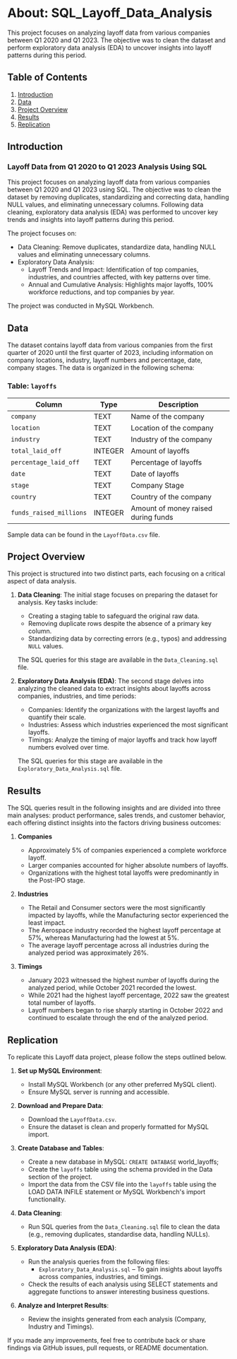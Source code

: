 # About: SQL_Layoff_Data_Analysis
This project focuses on analyzing layoff data from various companies between Q1 2020 and Q1 2023. The objective was to clean the dataset and perform exploratory data analysis (EDA) to uncover insights into layoff patterns during this period.



## Table of Contents
1. [Introduction](#introduction)
2. [Data](#data)
3. [Project Overview](#project-overview)
4. [Results](#results)
5. [Replication](#replication)




## Introduction
### Layoff Data from Q1 2020 to Q1 2023 Analysis Using SQL
This project focuses on analyzing layoff data from various companies between Q1 2020 and Q1 2023 using SQL. The objective was to clean the dataset by removing duplicates, standardizing and correcting data, handling NULL values, and eliminating unnecessary columns. Following data cleaning, exploratory data analysis (EDA) was performed to uncover key trends and insights into layoff patterns during this period.


The project focuses on:

   - Data Cleaning: Remove duplicates, standardize data, handling NULL values and eliminating unnecessary columns.
   - Exploratory Data Analysis:
      - Layoff Trends and Impact: Identification of top companies, industries, and countries affected, with key patterns over time.
      - Annual and Cumulative Analysis: Highlights major layoffs, 100% workforce reductions, and top companies by year.

The project was conducted in MySQL Workbench.



## Data
The dataset contains layoff data from various companies from the first quarter of 2020 until the first quarter of 2023, including information on company locations, industry, layoff numbers and percentage, date, company stages. The data is organized in the following schema:


### Table: `layoffs`
| Column                    | Type              | Description                             |
|---------------------------|-------------------|-----------------------------------------|
| `company`                 | TEXT              | Name of the company                     |
| `location`                | TEXT              | Location of the company                 |
| `industry`                | TEXT              | Industry of the company                 |
| `total_laid_off`          | INTEGER           | Amount of layoffs                       |
| `percentage_laid_off`     | TEXT              | Percentage of layoffs                   |
| `date`                    | TEXT              | Date of layoffs                         |
| `stage`                   | TEXT              | Company Stage                           |
| `country`                 | TEXT              | Country of the company                  |
| `funds_raised_millions`   | INTEGER           | Amount of money raised during funds     |

Sample data can be found in the `LayoffData.csv` file.




## Project Overview
This project is structured into two distinct parts, each focusing on a critical aspect of data analysis.

1. **Data Cleaning**:
   The initial stage focuses on preparing the dataset for analysis.
   Key tasks include:
      - Creating a staging table to safeguard the original raw data.
      - Removing duplicate rows despite the absence of a primary key column.
      - Standardizing data by correcting errors (e.g., typos) and addressing `NULL` values.

   The SQL queries for this stage are available in the `Data_Cleaning.sql` file.


3. **Exploratory Data Analysis (EDA)**:
   The second stage delves into analyzing the cleaned data to extract insights about layoffs across companies, industries, and time periods:

      - Companies: Identify the organizations with the largest layoffs and quantify their scale.
      - Industries: Assess which industries experienced the most significant layoffs.
      - Timings: Analyze the timing of major layoffs and track how layoff numbers evolved over time.

   The SQL queries for this stage are available in the `Exploratory_Data_Analysis.sql` file.



## Results
The SQL queries result in the following insights and are divided into three main analyses: product performance, sales trends, and customer behavior, each offering distinct insights into the factors driving business outcomes:

 1. **Companies**
      - Approximately 5% of companies experienced a complete workforce layoff.
      - Larger companies accounted for higher absolute numbers of layoffs.
      - Organizations with the highest total layoffs were predominantly in the Post-IPO stage.
        

2. **Industries**
      - The Retail and Consumer sectors were the most significantly impacted by layoffs, while the Manufacturing sector experienced the least impact.
      - The Aerospace industry recorded the highest layoff percentage at 57%, whereas Manufacturing had the lowest at 5%.
      - The average layoff percentage across all industries during the analyzed period was approximately 26%.


3. **Timings**
      - January 2023 witnessed the highest number of layoffs during the analyzed period, while October 2021 recorded the lowest.
      - While 2021 had the highest layoff percentage, 2022 saw the greatest total number of layoffs.
      - Layoff numbers began to rise sharply starting in October 2022 and continued to escalate through the end of the analyzed period.
        

## Replication
To replicate this Layoff data project, please follow the steps outlined below.

1. **Set up MySQL Environment**:
   - Install MySQL Workbench (or any other preferred MySQL client).
   - Ensure MySQL server is running and accessible.

2. **Download and Prepare Data**:
   - Download the `LayoffData.csv`.
   - Ensure the dataset is clean and properly formatted for MySQL import.

3. **Create Database and Tables**:
   - Create a new database in MySQL: `CREATE DATABASE` world_layoffs;
   - Create the `layoffs` table using the schema provided in the Data section of the project.
   - Import the data from the CSV file into the `layoffs` table using the LOAD DATA INFILE statement or MySQL Workbench's import functionality.

4. **Data Cleaning**:
   - Run SQL queries from the `Data_Cleaning.sql` file to clean the data (e.g., removing duplicates, standardise data, handling NULLs).

5. **Exploratory Data Analysis (EDA)**:
   - Run the analysis queries from the following files:
      - `Exploratory_Data_Analysis.sql` – To gain insights about layoffs across companies, industries, and timings.
   - Check the results of each analysis using SELECT statements and aggregate functions to answer interesting business questions.

7. **Analyze and Interpret Results**:
   - Review the insights generated from each analysis (Company, Industry and Timings).


If you made any improvements, feel free to contribute back or share findings via GitHub issues, pull requests, or README documentation.
